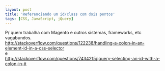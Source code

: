 ```yaml
---
layout: post
title: 'Referenciando um id/class com dois pontos'
tags: [CSS, JavaScript, jQuery]
---
```


P/ quem trabalha com Magento e outros sistemas, frameworks, etc vagabundos.<br>
<http://stackoverflow.com/questions/122238/handling-a-colon-in-an-element-id-in-a-css-selector><br>
e<br>
<http://stackoverflow.com/questions/7434215/jquery-selecting-an-id-with-a-colon-in-it>
